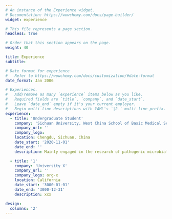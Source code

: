 ```yaml
---
# An instance of the Experience widget.
# Documentation: https://wowchemy.com/docs/page-builder/
widget: experience

# This file represents a page section.
headless: true

# Order that this section appears on the page.
weight: 40

title: Experience
subtitle:

# Date format for experience
#   Refer to https://wowchemy.com/docs/customization/#date-format
date_format: Jan 2006

# Experiences.
#   Add/remove as many `experience` items below as you like.
#   Required fields are `title`, `company`, and `date_start`.
#   Leave `date_end` empty if it's your current employer.
#   Begin multi-line descriptions with YAML's `|2-` multi-line prefix.
experience:
  - title: 'Undergraduate Student'
    company: 'Sichuan University, West China School of Basic Medical Sciences & Forensic Medicine'
    company_url: ''
    company_logo: 
    location: Chengdu, Sichuan, China
    date_start: '2020-11-01'
    date_end: ''
    description: Mainly engaged in the research of pathogenic microbial population genomics, pathogenic bacteria resistance mechanism and adaptive evolution. Using high-throughput sequencing as a tool, through bioinformatics analysis to explore important clinical issues such as pathogen dissemination, host adaptation and drug resistance.

  - title: '1'
    company: 'University X'
    company_url: ''
    company_logo: org-x
    location: California
    date_start: '3000-01-01'
    date_end: '3000-12-31'
    description: xxx

design:
  columns: '2'
---
```

